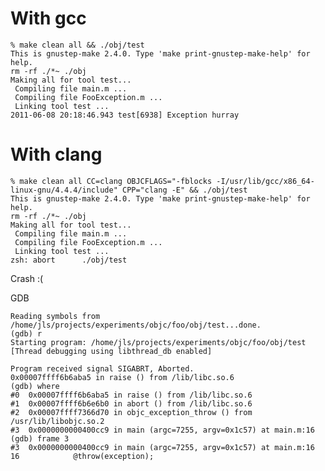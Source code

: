 

# With gcc

    % make clean all && ./obj/test
    This is gnustep-make 2.4.0. Type 'make print-gnustep-make-help' for help.
    rm -rf ./*~ ./obj
    Making all for tool test...
     Compiling file main.m ...
     Compiling file FooException.m ...
     Linking tool test ...
    2011-06-08 20:18:46.943 test[6938] Exception hurray


# With clang

    % make clean all CC=clang OBJCFLAGS="-fblocks -I/usr/lib/gcc/x86_64-linux-gnu/4.4.4/include" CPP="clang -E" && ./obj/test
    This is gnustep-make 2.4.0. Type 'make print-gnustep-make-help' for help.
    rm -rf ./*~ ./obj
    Making all for tool test...
     Compiling file main.m ...
     Compiling file FooException.m ...
     Linking tool test ...
    zsh: abort      ./obj/test


Crash :(

GDB

    Reading symbols from /home/jls/projects/experiments/objc/foo/obj/test...done.
    (gdb) r
    Starting program: /home/jls/projects/experiments/objc/foo/obj/test 
    [Thread debugging using libthread_db enabled]

    Program received signal SIGABRT, Aborted.
    0x00007ffff6b6aba5 in raise () from /lib/libc.so.6
    (gdb) where
    #0  0x00007ffff6b6aba5 in raise () from /lib/libc.so.6
    #1  0x00007ffff6b6e6b0 in abort () from /lib/libc.so.6
    #2  0x00007ffff7366d70 in objc_exception_throw () from /usr/lib/libobjc.so.2
    #3  0x0000000000400cc9 in main (argc=7255, argv=0x1c57) at main.m:16
    (gdb) frame 3
    #3  0x0000000000400cc9 in main (argc=7255, argv=0x1c57) at main.m:16
    16            @throw(exception);

